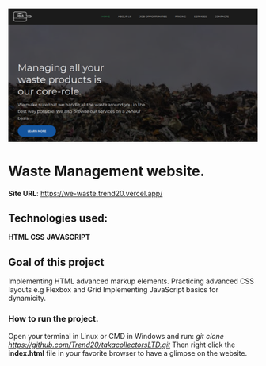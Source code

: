 ![](img/takasc.png)
# Waste Management  website.
**Site URL**: https://we-waste.trend20.vercel.app/

## Technologies used:
**HTML**
   **CSS**
    **JAVASCRIPT**
## Goal of this project
   Implementing HTML advanced markup elements.
   Practicing advanced CSS layouts e.g Flexbox and Grid 
   Implementing  JavaScript basics for dynamicity. 

### How to run the project.
  
  Open your terminal in Linux or CMD in Windows and run: *git clone https://github.com/Trend20/takacollectorsLTD.git*
  Then right click the **index.html** file in your favorite browser to have a glimpse on the website. 

